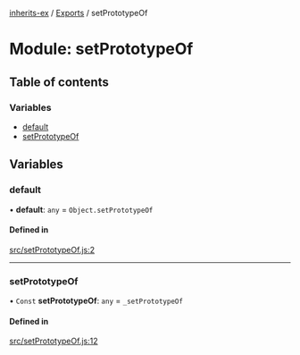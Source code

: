 [inherits-ex](../README.md) / [Exports](../modules.md) / setPrototypeOf

# Module: setPrototypeOf

## Table of contents

### Variables

- [default](setPrototypeOf.md#default)
- [setPrototypeOf](setPrototypeOf.md#setprototypeof)

## Variables

### default

• **default**: `any` = `Object.setPrototypeOf`

#### Defined in

[src/setPrototypeOf.js:2](https://github.com/snowyu/inherits-ex.js/blob/d55cbee/src/setPrototypeOf.js#L2)

___

### setPrototypeOf

• `Const` **setPrototypeOf**: `any` = `_setPrototypeOf`

#### Defined in

[src/setPrototypeOf.js:12](https://github.com/snowyu/inherits-ex.js/blob/d55cbee/src/setPrototypeOf.js#L12)
